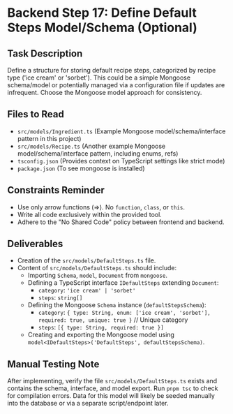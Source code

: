 # Backend Step 17: Define Default Steps Model/Schema (Optional)

## Task Description
Define a structure for storing default recipe steps, categorized by recipe type ('ice cream' or 'sorbet'). This could be a simple Mongoose schema/model or potentially managed via a configuration file if updates are infrequent. Choose the Mongoose model approach for consistency.

## Files to Read
*   `src/models/Ingredient.ts` (Example Mongoose model/schema/interface pattern in this project)
*   `src/models/Recipe.ts` (Another example Mongoose model/schema/interface pattern, including enums, refs)
*   `tsconfig.json` (Provides context on TypeScript settings like strict mode)
*   `package.json` (To see mongoose is installed)
## Constraints Reminder
*   Use only arrow functions (=>). No `function`, `class`, or `this`.
*   Write all code exclusively within the provided tool.
*   Adhere to the "No Shared Code" policy between frontend and backend.

## Deliverables
*   Creation of the `src/models/DefaultSteps.ts` file.
*   Content of `src/models/DefaultSteps.ts` should include:
    *   Importing `Schema`, `model`, `Document` from `mongoose`.
    *   Defining a TypeScript interface `IDefaultSteps` extending `Document`:
        *   `category`: `'ice cream' | 'sorbet'`
        *   `steps`: `string[]`
    *   Defining the Mongoose `Schema` instance (`defaultStepsSchema`):
        *   `category`: `{ type: String, enum: ['ice cream', 'sorbet'], required: true, unique: true }` // Unique category
        *   `steps`: `[{ type: String, required: true }]`
    *   Creating and exporting the Mongoose model using `model<IDefaultSteps>('DefaultSteps', defaultStepsSchema)`.

## Manual Testing Note
After implementing, verify the file `src/models/DefaultSteps.ts` exists and contains the schema, interface, and model export. Run `pnpm tsc` to check for compilation errors. Data for this model will likely be seeded manually into the database or via a separate script/endpoint later.